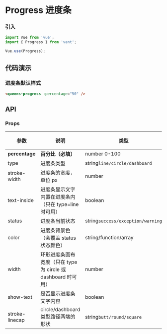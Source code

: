 # Progress 进度条

### 引入

```js
import Vue from 'vue';
import { Progress } from 'vant';

Vue.use(Progress);
```

## 代码演示

### 进度条默认样式

```html
<queens-progress :percentage="50" />
```

## API

### Props

| 参数          | 说明            | 类型            | 默认值   |
|-------------  |---------------- |---------------- |-------- |
| **percentage** | **百分比（必填）**   | number 0-100      |    0    |
| type          | 进度条类型           | string`line/circle/dashboard` | line |
| stroke-width  | 进度条的宽度，单位 px | number         | 8 |
| text-inside  | 进度条显示文字内置在进度条内（只在 type=line 时可用） | boolean | false |
| status  | 进度条当前状态 | string`success/exception/warning` | — |
| color  | 进度条背景色（会覆盖 status 状态颜色） | string/function/array | '' |
| width  | 环形进度条画布宽度（只在 type 为 circle 或 dashboard 时可用） | number | 126 |
| show-text  | 是否显示进度条文字内容 | boolean | — | true |
| stroke-linecap  | circle/dashboard 类型路径两端的形状 | string`butt/round/square` | round |